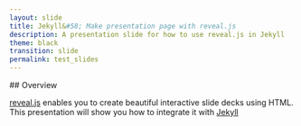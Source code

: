 ```yaml
---
layout: slide
title: Jekyll&#58; Make presentation page with reveal.js
description: A presentation slide for how to use reveal.js in Jekyll
theme: black
transition: slide
permalink: test_slides
---
```


<section data-markdown>
## Overview

[reveal.js](https://github.com/hakimel/reveal.js/) enables you to create
beautiful interactive slide decks using HTML. This presentation will show you
how to integrate it with [Jekyll](http://jekyllrb.com/)
</section>